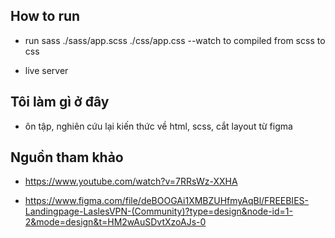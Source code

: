 ## How to run

- run sass ./sass/app.scss ./css/app.css --watch to compiled from scss to css

- live server

## Tôi làm gì ở đây

- ôn tập, nghiên cứu lại kiến thức về html, scss, cắt layout từ figma

## Nguồn tham khảo

- https://www.youtube.com/watch?v=7RRsWz-XXHA

- https://www.figma.com/file/deBOOGAi1XMBZUHfmyAqBl/FREEBIES-Landingpage-LaslesVPN-(Community)?type=design&node-id=1-2&mode=design&t=HM2wAuSDvtXzoAJs-0
